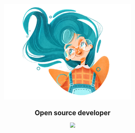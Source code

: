<p align="center">
 <img width="400" height="300" src="./banner.png" align="center" alt="icon" style="transform: translateX(-16px)" />
 <h2 align="center">Open source developer</h2>
</p>
  <p align="center">
    <a href="https://nataliasern.github.io/nataliasern">
      <img src="https://img.shields.io/badge/Visit-Portfolio-violet" />
    </a>
  </p>